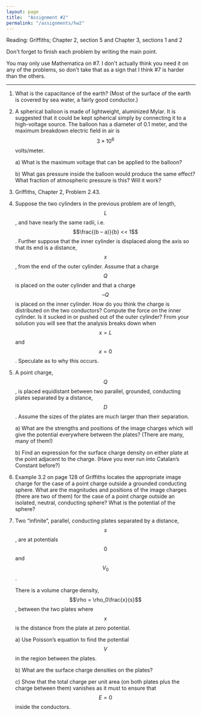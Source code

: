 ```yaml
---
layout: page
title:  "Assignment #2"
permalink: "/assignments/hw2"
---
```


Reading: Griffiths; Chapter 2, section 5 and Chapter 3, sections 1 and 2

Don't forget to finish each problem by writing the main point.

You may only use Mathematica on #7.  I don't actually think you need it on any of the problems, so don't take that as a sign that I think #7 is harder than the others.

______________________________________________________________________________

1.   What is the capacitance of the earth? (Most of the surface of the earth is covered by sea water, a fairly good conductor.)

2.   A spherical balloon is made of lightweight, aluminized Mylar. It is suggested that it could be kept spherical simply by connecting it to a high-voltage source. The balloon has a diameter of 0.1 meter, and the maximum breakdown electric field in air is
$$ 3 \times 10^6$$ volts/meter.

       a) What is the maximum voltage that can be applied to the balloon?

       b)  What gas pressure inside the balloon would produce the same effect? What fraction of atmospheric pressure is this? Will it work?

3.   Griffiths, Chapter 2, Problem 2.43.

4.   Suppose the two cylinders in the previous problem are of length, $$L$$, and have nearly the same radii, i.e. $$\frac{(b – a)}{b} << 1$$. Further suppose that the inner cylinder is displaced along the axis so that its end is a distance, $$x$$, from the end of the outer cylinder. Assume that a charge $$Q$$ is placed on the outer cylinder and that a charge
$$–Q$$ is placed on the inner cylinder. How do you think the charge is distributed on the two conductors? Compute the force on the inner cylinder. Is it sucked in or pushed out of the outer cylinder?  From your solution you will see that the analysis breaks down when $$x = L$$ and $$x = 0$$.  Speculate as to why this occurs.

5.   A point charge, $$Q$$, is placed equidistant between two parallel, grounded, conducting plates separated by a distance, $$D$$. Assume the sizes of the plates are much larger than their separation.

       a) What are the strengths and positions of the image charges which will give the potential everywhere between the plates? (There are many, many of them!)

       b) Find an expression for the surface charge density on either plate at the point adjacent to the charge.  (Have you ever run into Catalan’s Constant before?)

6.   Example 3.2 on page 128 of Griffiths locates the appropriate image charge for the case of a point charge outside a grounded conducting sphere. What are the magnitudes and positions of the image charges (there are two of them) for the case of a point charge outside an isolated, neutral, conducting sphere?  What is the potential of the sphere?

7.   Two “infinite”, parallel, conducting plates separated by a distance, $$s$$, are at potentials $$0$$ and $$V_0$$.

      There is a volume charge density, $$\rho = \rho_0\frac{x}{s}$$, between the two plates where $$x$$ is the distance from the plate at zero potential.

       a) Use Poisson’s equation to find the potential $$V$$ in the region between the plates.

       b) What are the surface charge densities on the plates?

       c) Show that the total charge per unit area (on both plates plus the charge between them) vanishes as it must to ensure that $$E = 0$$ inside the conductors.

